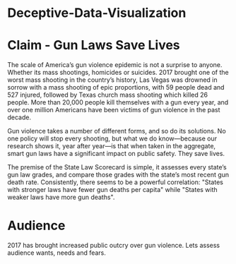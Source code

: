 # Deceptive-Data-Visualization

# Claim - Gun Laws Save Lives

The scale of America’s gun violence epidemic is not a surprise to anyone. Whether its mass shootings, homicides or suicides. 2017 brought one of the worst mass shooting in the country’s history, Las Vegas was drowned in sorrow with a mass shooting of epic proportions, with 59 people dead and 527 injured, followed by Texas church mass shooting which killed 26 people. More than 20,000 people kill themselves with a gun every year, and over one million Americans have been victims of gun violence in the past decade.

Gun violence takes a number of different forms, and so do its solutions. No one policy will stop every shooting, but what we do know—because our research shows it, year after year—is that when taken in the aggregate, smart gun laws have a significant impact on public safety. They save lives.

The premise of the State Law Scorecard is simple, it assesses every state’s gun law grades, and compare those grades with the state’s most recent gun death rate. Consistently, there seems to be a powerful correlation: "States with stronger laws have fewer gun deaths per capita" while "States with weaker laws have more gun deaths". 

# Audience

2017 has brought increased public outcry over gun violence. Lets assess audience wants, needs and fears.

